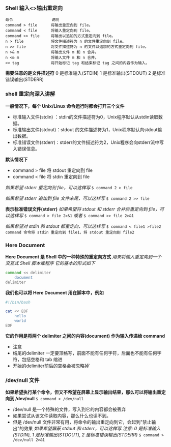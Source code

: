 ### Shell 输入<>输出重定向
```note
命令                 说明
command > file      将输出重定向到 file。
command < file      将输入重定向到 file。
command >> file     将输出以追加的方式重定向到 file。
n > file            将文件描述符为 n 的文件重定向到 file。
n >> file           将文件描述符为 n 的文件以追加的方式重定向到 file。
n >& m              将输出文件 m 和 n 合并。
n <& m              将输入文件 m 和 n 合并。
<< tag              将开始标记 tag 和结束标记 tag 之间的内容作为输入。
```
**需要注意的是文件描述符**
0 是标准输入(STDIN)
1 是标准输出(STDOUT)
2 是标准错误输出(STDERR)





### shell 重定向深入讲解
**一般情况下，每个 Unix/Linux 命令运行时都会打开三个文件**
+ 标准输入文件(stdin) ：stdin的文件描述符为0，Unix程序默认从stdin读取数据。
+ 标准输出文件(stdout)：stdout 的文件描述符为1，Unix程序默认向stdout输出数据。
+ 标准错误文件(stderr)：stderr的文件描述符为2，Unix程序会向stderr流中写入错误信息。

**默认情况下**
+ command > file 将 stdout 重定向到 file
+ command < file 将 stdin  重定向到 file

*如果希望 stderr 重定向到 file，可以这样写*
`$ command 2 > file`

*如果希望 stderr 追加到 file 文件末尾，可以这样写*
`$ command 2 >> file`

**表示标准错误文件(stderr)**
*如果希望将 stdout 和 stderr 合并后重定向到 file，可以这样写*
`$ command > file 2>&1`
*或者*
`$ command >> file 2>&1`

*如果希望对 stdin 和 stdout 都重定向，可以这样写*
`$ command < file1 >file2`
`command 命令将 stdin 重定向到 file1，将 stdout 重定向到 file2`




### Here Document
**Here Document 是 Shell 中的一种特殊的重定向方式**
*用来将输入重定向到一个交互式 Shell 脚本或程序*
*它的基本的形式如下*
```bash
command << delimiter
    document
delimiter
```
**我们也可以将 Here Document 用在脚本中，例如**
```bash
#!/bin/bash

cat << EOF
    hello
    world
EOF
```
**它的作用是将两个 delimiter 之间的内容(document) 作为输入传递给 command**
+ 注意
+ 结尾的delimiter 一定要顶格写，前面不能有任何字符，后面也不能有任何字符，包括空格和 tab 缩进
+ 开始的delimiter前后的空格会被忽略掉`




### /dev/null 文件
**如果希望执行某个命令，但又不希望在屏幕上显示输出结果，那么可以将输出重定向到 /dev/null**
`$ command > /dev/null`

+ /dev/null 是一个特殊的文件，写入到它的内容都会被丢弃
+ 如果尝试从该文件读取内容，那么什么也读不到。
+ 但是 /dev/null 文件非常有用，将命令的输出重定向到它，会起到"禁止输出"的效果
*如果希望屏蔽 stdout 和 stderr，可以这样写*
*注意: 0 是标准输入(STDIN), 1 是标准输出(STDOUT), 2 是标准错误输出(STDERR)*
`$ command > /dev/null 2>&1`


















